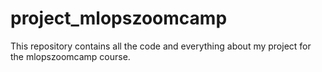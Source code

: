 # project_mlopszoomcamp
This repository contains all the code and everything about my project for the mlopszoomcamp course.
